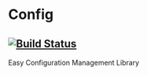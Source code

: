 # Config
[![Build Status](https://travis-ci.org/azeemhassni/Config.svg)](https://travis-ci.org/azeemhassni/Config)
---
Easy Configuration Management Library

